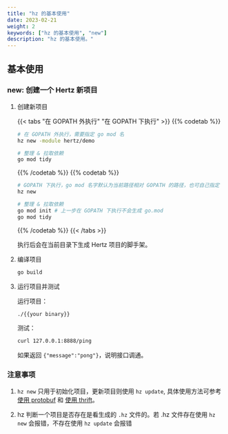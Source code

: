 ```yaml
---
title: "hz 的基本使用"
date: 2023-02-21
weight: 2
keywords: ["hz 的基本使用", "new"]
description: "hz 的基本使用。"
---
```


## 基本使用

### new: 创建一个 Hertz 新项目

1. 创建新项目

   {{< tabs "在 GOPATH 外执行" "在 GOPATH 下执行" >}}
   {{% codetab %}}

   ```bash
   # 在 GOPATH 外执行，需要指定 go mod 名
   hz new -module hertz/demo

   # 整理 & 拉取依赖
   go mod tidy
   ```

   {{% /codetab %}}
   {{% codetab %}}

   ```bash
   # GOPATH 下执行，go mod 名字默认为当前路径相对 GOPATH 的路径，也可自己指定
   hz new

   # 整理 & 拉取依赖
   go mod init # 上一步在 GOPATH 下执行不会生成 go.mod
   go mod tidy
   ```

   {{% /codetab %}}
   {{< /tabs >}}

   执行后会在当前目录下生成 Hertz 项目的脚手架。

2. 编译项目

   ```bash
   go build
   ```

3. 运行项目并测试

   运行项目：

   ```bash
   ./{{your binary}}
   ```

   测试：

   ```bash
   curl 127.0.0.1:8888/ping
   ```

   如果返回 `{"message":"pong"}`，说明接口调通。

### 注意事项

1. `hz new` 只用于初始化项目，更新项目则使用 `hz update`,
   具体使用方法可参考 [使用 protobuf](../usage-protobuf) 和 [使用 thrift](../usage-thrift)。

2. hz 判断一个项目是否存在是看生成的 `.hz` 文件的。若 .hz 文件存在使用 `hz new` 会报错，不存在使用 `hz update` 会报错
